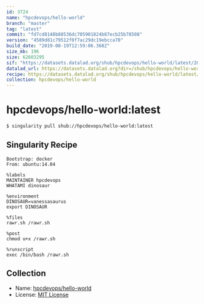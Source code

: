 ```yaml
---
id: 3724
name: "hpcdevops/hello-world"
branch: "master"
tag: "latest"
commit: "fd7cd8148b88536dc705901824b87ecb25b78508"
version: "4589d81c79512f0f7ac29dc19ebcca70"
build_date: "2019-08-19T12:59:06.368Z"
size_mb: 196
size: 62603295
sif: "https://datasets.datalad.org/shub/hpcdevops/hello-world/latest/2019-08-19-fd7cd814-4589d81c/4589d81c79512f0f7ac29dc19ebcca70.simg"
datalad_url: https://datasets.datalad.org?dir=/shub/hpcdevops/hello-world/latest/2019-08-19-fd7cd814-4589d81c/
recipe: https://datasets.datalad.org/shub/hpcdevops/hello-world/latest/2019-08-19-fd7cd814-4589d81c/Singularity
collection: hpcdevops/hello-world
---
```


# hpcdevops/hello-world:latest

```bash
$ singularity pull shub://hpcdevops/hello-world:latest
```

## Singularity Recipe

```singularity
Bootstrap: docker
From: ubuntu:14.04

%labels
MAINTAINER hpcdevops
WHATAMI dinosaur

%environment
DINOSAUR=vanessasaurus
export DINOSAUR

%files
rawr.sh /rawr.sh

%post
chmod u+x /rawr.sh

%runscript
exec /bin/bash /rawr.sh
```

## Collection

 - Name: [hpcdevops/hello-world](https://github.com/hpcdevops/hello-world)
 - License: [MIT License](https://api.github.com/licenses/mit)

